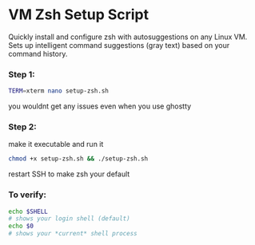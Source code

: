 # VM Zsh Setup Script

Quickly install and configure zsh with autosuggestions on any Linux VM. Sets up intelligent command suggestions (gray text) based on your command history.

### Step 1:

```bash
TERM=xterm nano setup-zsh.sh
```

you wouldnt get any issues even when you use ghostty

### Step 2:

make it executable and run it

```bash
chmod +x setup-zsh.sh && ./setup-zsh.sh
```

restart SSH to make zsh your default

### To verify:

```bash
echo $SHELL
# shows your login shell (default)
echo $0
# shows your *current* shell process
```

